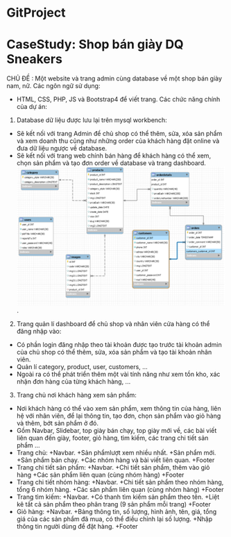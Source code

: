 # GitProject
# CaseStudy: Shop bán giày DQ Sneakers
CHỦ ĐỀ : Một website và trang admin cùng database về một shop bán giày nam, nữ.
Các ngôn ngữ sử dụng:
- HTML, CSS, PHP, JS và Bootstrap4 để viết trang.
Các chức năng chính của dự án:
1. Database dữ liệu được lưu lại trên mysql workbench:
- Sẽ kết nối với trang Admin để chủ shop có thể thêm, sửa, xóa sản phẩm và xem doanh thu cũng như những order của khách hàng đặt online và đưa dữ liệu ngược về database.
- Sẽ kết nối với trang web chính bán hàng để khách hàng có thể xem, chọn sản phẩm và tạo đơn order về database và trang dashboard.
<img src="./image/ERD.png">.
2. Trang quản lí dashboard để chủ shop và nhân viên cửa hàng có thể đăng nhập vào:
- Có phần login đăng nhập theo tài khoản được tạo trước tài khoản admin của chủ shop có thể thêm, sửa, xóa sản phẩm và tạo tài khoản nhân viên.
- Quản lí category, product, user, customers, ...
- Ngoài ra có thể phát triển thêm một vài tính năng như xem tồn kho, xác nhận đơn hàng của từng khách hàng, ...
3. Trang chủ nơi khách hàng xem sản phẩm:
- Nơi khách hàng có thể vào xem sản phẩm, xem thông tin của hàng, liên hệ với nhân viên, để lại thông tin, tạo đơn, chọn sản phẩm vào giỏ hàng và thêm, bớt sản phẩm ở đó.
- Gồm Navbar, Slidebar, top giày bán chạy, top giày mới về, các bài viết liên quan đến giày, footer, giỏ hàng, tìm kiếm, các trang chi tiết sản phẩm ...
- Trang chủ:
+Navbar.
+Sản phẩmlượt xem nhiều nhất.
+Sản phẩm mới.
+Sản phẩm bán chạy.
+Các nhóm hàng và bài viết liên quan.
+Footer
- Trang chi tiết sản phẩm:
+Navbar.
+Chi tiết sản phẩm, thêm vào giỏ hàng
+Các sản phẩm liên quan (cùng nhóm hàng)
+Footer
- Trang chi tiết nhóm hàng:
+Navbar.
+Chi tiết sản phẩm theo nhóm hàng, tổng 6 nhóm hàng.
+Các sản phẩm liên quan (cùng nhóm hàng)
+Footer
- Trang tìm kiếm:
+Navbar.
+Có thanh tìm kiếm sản phẩm theo tên.
+Liệt kê tất cả sản phẩm theo phân trang (9 sản phẩm mỗi trang)
+Footer
- Giỏ hàng:
+Navbar.
+Bảng thông tin, số lượng, hình ảnh, tên, giá, tổng giá của các sản phẩm đã mua, có thể điều chỉnh lại số lượng.
+Nhập thông tin người dùng để đặt hàng.
+Footer
